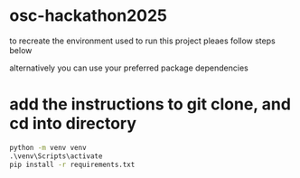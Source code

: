 # osc-hackathon2025


to recreate the environment used to run this project pleaes follow steps below

alternatively you can use your preferred package dependencies


# <for you guys> add the instructions to git clone, and cd into directory

```cmd
python -m venv venv 
.\venv\Scripts\activate
pip install -r requirements.txt
```